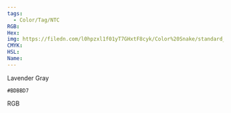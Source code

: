 ```yaml
---
tags:
  - Color/Tag/NTC
RGB:
Hex:
img: https://filedn.com/l0hpzxl1f01yT7GHxtF8cyk/Color%20Snake/standard_csv_to_svg/%23/BDBBD7.svg
CMYK:
HSL:
Name:
---
```

Lavender Gray
```palette
#BDBBD7
```
RGB
